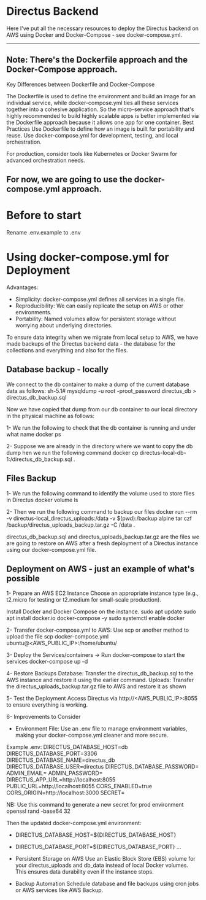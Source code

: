 # Directus Backend

Here I've put all the necessary resources to deploy the Directus backend on AWS using Docker and Docker-Compose - see docker-compose.yml.

-----------
## Note: There's the Dockerfile approach and the Docker-Compose approach.

Key Differences between Dockerfile and Docker-Compose

The Dockerfile is used to define the environment and build an image for an individual service, while docker-compose.yml ties all these services together into a cohesive application. So the
micro-service approach that's highly recommended to build highly scalable apps is better implemented via the Dockerfile approach because it allows one app for one container. Best Practices
Use Dockerfile to define how an image is built for portability and reuse. Use docker-compose.yml for development, testing, and local orchestration.

For production, consider tools like Kubernetes or Docker Swarm for advanced orchestration needs.

For now, we are going to use the docker-compose.yml approach.
------------

# Before to start

Rename .env.example to .env

# Using docker-compose.yml for Deployment

Advantages:
- Simplicity: docker-compose.yml defines all services in a single file.
- Reproducibility: We can easily replicate the setup on AWS or other environments.
- Portability: Named volumes allow for persistent storage without worrying about underlying directories.

To ensure data integrity when we migrate from local setup to AWS, we have made backups of the Directus backend data - the database for the collections and everything and also for the files.

## Database backup - locally

We connect to the db container to make a dump of the current database data as follows:
sh-5.1# mysqldump -u root -proot_password directus_db > directus_db_backup.sql

Now we have copied that dump from our db container to our local directory in the physical machine as follows:

1- We run the following to check that the db container is running and under what name
docker ps

2- Suppose we are already in the directory where we want to copy the db dump hen we run the following command
docker cp directus-local-db-1:/directus_db_backup.sql .

## Files Backup

1- We run the following command to identify the volume used to store files in Directus
docker volume ls

2- Then we run the following command to backup our files
docker run --rm -v directus-local_directus_uploads:/data -v $(pwd):/backup alpine tar czf /backup/directus_uploads_backup.tar.gz -C /data .

directus_db_backup.sql and directus_uploads_backup.tar.gz are the files we are going to restore on AWS after a fresh deployment of a Directus instance using our docker-compose.yml file.

## Deployment on AWS - just an example of what's possible

1- Prepare an AWS EC2 Instance
Choose an appropriate instance type (e.g., t2.micro for testing or t2.medium for small-scale production).

Install Docker and Docker Compose on the instance.
sudo apt update
sudo apt install docker.io docker-compose -y
sudo systemctl enable docker

2- Transfer docker-compose.yml to AWS: Use scp or another method to upload the file 
scp docker-compose.yml ubuntu@<AWS_PUBLIC_IP>:/home/ubuntu/

3- Deploy the Services/containers -> Run docker-compose to start the services
docker-compose up -d

4- Restore Backups
Database: Transfer the directus_db_backup.sql to the AWS instance and restore it using the earlier command.
Uploads: Transfer the directus_uploads_backup.tar.gz file to AWS and restore it as shown

5- Test the Deployment
Access Directus via http://<AWS_PUBLIC_IP>:8055 to ensure everything is working.

6- Improvements to Consider
- Environment File: Use an .env file to manage environment variables, making your docker-compose.yml cleaner and more secure.

Example .env:
DIRECTUS_DATABASE_HOST=db
DIRECTUS_DATABASE_PORT=3306
DIRECTUS_DATABASE_NAME=directus_db
DIRECTUS_DATABASE_USER=directus
DIRECTUS_DATABASE_PASSWORD=
ADMIN_EMAIL=
ADMIN_PASSWORD=
DIRECTUS_APP_URL=http://localhost:8055
PUBLIC_URL=http://localhost:8055
CORS_ENABLED=true
CORS_ORIGIN=http://localhost:3000
SECRET=


NB: Use this command to generate a new secret for prod environment
openssl rand -base64 32


Then the updated docker-compose.yml
environment:
  - DIRECTUS_DATABASE_HOST=${DIRECTUS_DATABASE_HOST}
  - DIRECTUS_DATABASE_PORT=${DIRECTUS_DATABASE_PORT}
  ...


- Persistent Storage on AWS
Use an Elastic Block Store (EBS) volume for your directus_uploads and db_data instead of local Docker volumes. This ensures data durability even if the instance stops.

- Backup Automation
Schedule database and file backups using cron jobs or AWS services like AWS Backup.
